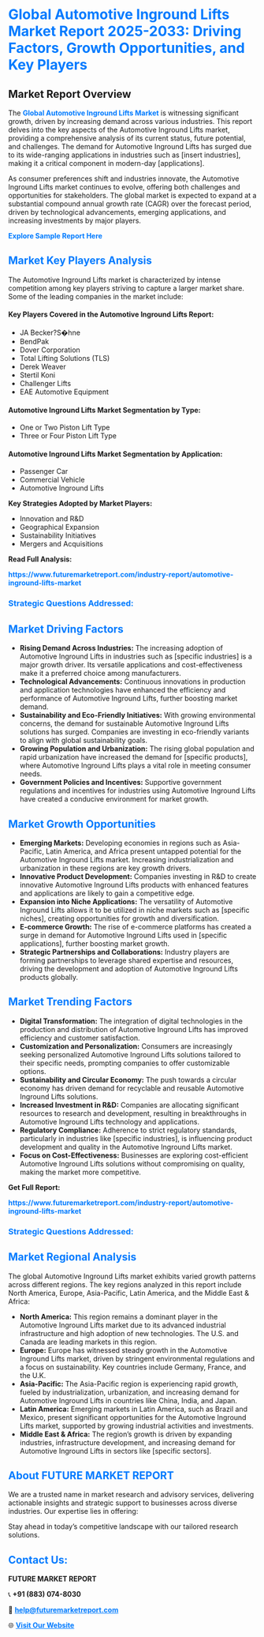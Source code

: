 <h1 style="color: #007BFF;">Global Automotive Inground Lifts Market Report 2025-2033: Driving Factors, Growth Opportunities, and Key Players</h1>

<section id="overview">
<h2>Market Report Overview</h2>
<p>The <a href="https://www.futuremarketreport.com/industry-report/automotive-inground-lifts-market" style="color: #007BFF; text-decoration: none;"><strong>Global Automotive Inground Lifts Market</strong></a> is witnessing significant growth, driven by increasing demand across various industries. This report delves into the key aspects of the Automotive Inground Lifts market, providing a comprehensive analysis of its current status, future potential, and challenges. The demand for Automotive Inground Lifts has surged due to its wide-ranging applications in industries such as [insert industries], making it a critical component in modern-day [applications].</p>
<p>As consumer preferences shift and industries innovate, the Automotive Inground Lifts market continues to evolve, offering both challenges and opportunities for stakeholders. The global market is expected to expand at a substantial compound annual growth rate (CAGR) over the forecast period, driven by technological advancements, emerging applications, and increasing investments by major players.</p>
</section>

<section id="overview">
<p><a href="https://www.futuremarketreport.com/request-sample/reportId=111435" style="color: #007BFF; text-decoration: none;"><strong>Explore Sample Report Here</strong></a></p>
</section>

<section id="key-players">
<h2 style="color: #007BFF;">Market Key Players Analysis</h2>
<p>The Automotive Inground Lifts market is characterized by intense competition among key players striving to capture a larger market share. Some of the leading companies in the market include:</p>
<h4>Key Players Covered in the Automotive Inground Lifts Report:</h4>
<ul><li>JA Becker?S�hne</li><li>BendPak</li><li>Dover Corporation</li><li>Total Lifting Solutions (TLS)</li><li>Derek Weaver</li><li>Stertil Koni</li><li>Challenger Lifts</li><li>EAE Automotive Equipment</li></ul>
<h4>Automotive Inground Lifts Market Segmentation by Type:</h4>
<ul><li>One or Two Piston Lift Type</li><li>Three or Four Piston Lift Type</li></ul>

<h4>Automotive Inground Lifts Market Segmentation by Application:</h4>
<ul><li>Passenger Car</li><li>Commercial Vehicle</li><li>Automotive Inground Lifts</li></ul>
<p><strong>Key Strategies Adopted by Market Players:</strong></p>
<ul>
<li>Innovation and R&D</li>
<li>Geographical Expansion</li>
<li>Sustainability Initiatives</li>
<li>Mergers and Acquisitions</li>
</ul>
</section>

<section>
<p><strong>Read Full Analysis: </strong></p><a href="https://www.futuremarketreport.com/industry-report/automotive-inground-lifts-market" style="color: #007BFF; text-decoration: none;"><strong>https://www.futuremarketreport.com/industry-report/automotive-inground-lifts-market</strong></a>
<h3 style="color: #007BFF;">Strategic Questions Addressed:</h3>
</section>

<section id="driving-factors">
<h2 style="color: #007BFF;">Market Driving Factors</h2>
<ul>
<li><strong>Rising Demand Across Industries:</strong> The increasing adoption of Automotive Inground Lifts in industries such as [specific industries] is a major growth driver. Its versatile applications and cost-effectiveness make it a preferred choice among manufacturers.</li>
<li><strong>Technological Advancements:</strong> Continuous innovations in production and application technologies have enhanced the efficiency and performance of Automotive Inground Lifts, further boosting market demand.</li>
<li><strong>Sustainability and Eco-Friendly Initiatives:</strong> With growing environmental concerns, the demand for sustainable Automotive Inground Lifts solutions has surged. Companies are investing in eco-friendly variants to align with global sustainability goals.</li>
<li><strong>Growing Population and Urbanization:</strong> The rising global population and rapid urbanization have increased the demand for [specific products], where Automotive Inground Lifts plays a vital role in meeting consumer needs.</li>
<li><strong>Government Policies and Incentives:</strong> Supportive government regulations and incentives for industries using Automotive Inground Lifts have created a conducive environment for market growth.</li>
</ul>
</section>

<section id="growth-opportunities">
<h2 style="color: #007BFF;">Market Growth Opportunities</h2>
<ul>
<li><strong>Emerging Markets:</strong> Developing economies in regions such as Asia-Pacific, Latin America, and Africa present untapped potential for the Automotive Inground Lifts market. Increasing industrialization and urbanization in these regions are key growth drivers.</li>
<li><strong>Innovative Product Development:</strong> Companies investing in R&D to create innovative Automotive Inground Lifts products with enhanced features and applications are likely to gain a competitive edge.</li>
<li><strong>Expansion into Niche Applications:</strong> The versatility of Automotive Inground Lifts allows it to be utilized in niche markets such as [specific niches], creating opportunities for growth and diversification.</li>
<li><strong>E-commerce Growth:</strong> The rise of e-commerce platforms has created a surge in demand for Automotive Inground Lifts used in [specific applications], further boosting market growth.</li>
<li><strong>Strategic Partnerships and Collaborations:</strong> Industry players are forming partnerships to leverage shared expertise and resources, driving the development and adoption of Automotive Inground Lifts products globally.</li>
</ul>
</section>

<section id="trending-factors">
<h2 style="color: #007BFF;">Market Trending Factors</h2>
<ul>
<li><strong>Digital Transformation:</strong> The integration of digital technologies in the production and distribution of Automotive Inground Lifts has improved efficiency and customer satisfaction.</li>
<li><strong>Customization and Personalization:</strong> Consumers are increasingly seeking personalized Automotive Inground Lifts solutions tailored to their specific needs, prompting companies to offer customizable options.</li>
<li><strong>Sustainability and Circular Economy:</strong> The push towards a circular economy has driven demand for recyclable and reusable Automotive Inground Lifts solutions.</li>
<li><strong>Increased Investment in R&D:</strong> Companies are allocating significant resources to research and development, resulting in breakthroughs in Automotive Inground Lifts technology and applications.</li>
<li><strong>Regulatory Compliance:</strong> Adherence to strict regulatory standards, particularly in industries like [specific industries], is influencing product development and quality in the Automotive Inground Lifts market.</li>
<li><strong>Focus on Cost-Effectiveness:</strong> Businesses are exploring cost-efficient Automotive Inground Lifts solutions without compromising on quality, making the market more competitive.</li>
</ul>
</section>

<section>
<p><strong>Get Full Report: </strong></p><a href="https://www.futuremarketreport.com/industry-report/automotive-inground-lifts-market" style="color: #007BFF; text-decoration: none;"><strong>https://www.futuremarketreport.com/industry-report/automotive-inground-lifts-market</strong></a>
<h3 style="color: #007BFF;">Strategic Questions Addressed:</h3>
</section>


<section id="regional-analysis">
<h2 style="color: #007BFF;">Market Regional Analysis</h2>
<p>The global Automotive Inground Lifts market exhibits varied growth patterns across different regions. The key regions analyzed in this report include North America, Europe, Asia-Pacific, Latin America, and the Middle East & Africa:</p>
<ul>
<li><strong>North America:</strong> This region remains a dominant player in the Automotive Inground Lifts market due to its advanced industrial infrastructure and high adoption of new technologies. The U.S. and Canada are leading markets in this region.</li>
<li><strong>Europe:</strong> Europe has witnessed steady growth in the Automotive Inground Lifts market, driven by stringent environmental regulations and a focus on sustainability. Key countries include Germany, France, and the U.K.</li>
<li><strong>Asia-Pacific:</strong> The Asia-Pacific region is experiencing rapid growth, fueled by industrialization, urbanization, and increasing demand for Automotive Inground Lifts in countries like China, India, and Japan.</li>
<li><strong>Latin America:</strong> Emerging markets in Latin America, such as Brazil and Mexico, present significant opportunities for the Automotive Inground Lifts market, supported by growing industrial activities and investments.</li>
<li><strong>Middle East & Africa:</strong> The region’s growth is driven by expanding industries, infrastructure development, and increasing demand for Automotive Inground Lifts in sectors like [specific sectors].</li>
</ul>
</section>

<footer>
<h2 style="color: #007BFF;">About FUTURE MARKET REPORT</h2>
<p>We are a trusted name in market research and advisory services, delivering actionable insights and strategic support to businesses across diverse industries. Our expertise lies in offering:</p>

<p>Stay ahead in today’s competitive landscape with our tailored research solutions.</p>

<h2 style="color: #007BFF;">Contact Us:</h2>
<p><strong>FUTURE MARKET REPORT</strong></p>
<p>📞 <strong>+91 (883) 074-8030</strong></p>
<p>📧 <strong><a href="mailto:help@futuremarketreport.com" style="color: #007BFF;">help@futuremarketreport.com</a></strong></p>
<p>🌐 <strong><a href="https://www.futuremarketreport.com/" style="color: #007BFF;">Visit Our Website</a></strong></p>
</footer>